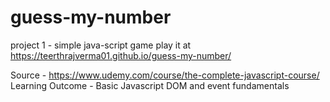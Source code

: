 # guess-my-number

project 1 - simple java-script game 
play it at https://teerthrajverma01.github.io/guess-my-number/  
  
Source - https://www.udemy.com/course/the-complete-javascript-course/   
Learning Outcome - Basic Javascript DOM and event fundamentals 
